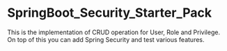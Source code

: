 # SpringBoot_Security_Starter_Pack

This is the implementation of CRUD operation for User, Role and Privilege.<br>
On top of this you can add Spring Security and test various features.
